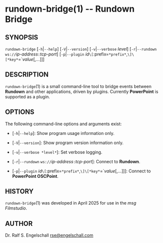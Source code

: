 
# rundown-bridge(1) -- Rundown Bridge

## SYNOPSIS

`rundown-bridge`
\[`-h`|`--help`\]
\[`-V`|`--version`\]
\[`-v`|`--verbose` *level*\]
\[`-r`|`--rundown` `ws://`*ip-address*`:`*tcp-port*\]
\[`-p`|`--plugin` *id*`\[`:prefix=`*prefix*`,`\]\[*key*`=`*value*\[,...\]\]\]

## DESCRIPTION

`rundown-bridge`(1) is a small command-line tool to bridge events
between **Rundown** and other applications, driven by plugins. Currently
**PowerPoint** is supported as a plugin.

## OPTIONS

The following command-line options and arguments exist:

- \[`-h`|`--help`\]:
  Show program usage information only.

- \[`-V`|`--version`\]:
  Show program version information only.

- \[`-v`|`--verbose *level*`\]:
  Set verbose logging.

- \[`-r`|`--rundown` `ws://`*ip-address*`:`*tcp-port*\]:
  Connect to **Rundown**.

- \[`-p`|`--plugin` *id*`\[`:prefix=`*prefix*`,`\]\[*key*`=`*value*\[,...\]\]\]:
  Connect to **PowerPoint OSCPoint**.

## HISTORY

`rundown-bridge`(1) was developed in April 2025 for use in the *msg Filmstudio*.

## AUTHOR

Dr. Ralf S. Engelschall <rse@engelschall.com>

